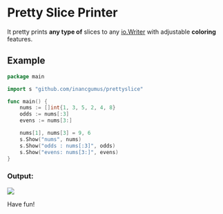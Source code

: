 # Pretty Slice Printer
It pretty prints **any type of** slices to any [io.Writer](https://golang.org/pkg/io/#Writer) with adjustable **coloring** features.

## Example

```go
package main

import s "github.com/inancgumus/prettyslice"

func main() {
	nums := []int{1, 3, 5, 2, 4, 8}
	odds := nums[:3]
	evens := nums[3:]

	nums[1], nums[3] = 9, 6
	s.Show("nums", nums)
	s.Show("odds : nums[:3]", odds)
	s.Show("evens: nums[3:]", evens)
}
```

### Output:
![](https://github.com/inancgumus/prettyslice/raw/master/slices.png)

Have fun!
